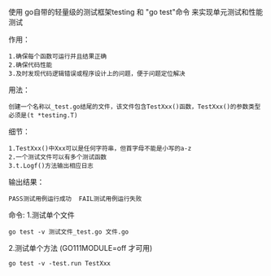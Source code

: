 使用 go自带的轻量级的测试框架testing 和 "go test"命令 来实现单元测试和性能测试

作用：
```
1.确保每个函数可运行并且结果正确
2.确保代码性能
3.及时发现代码逻辑错误或程序设计上的问题，便于问题定位解决
```

用法：
```
创建一个名称以_test.go结尾的文件，该文件包含TestXxx()函数，TestXxx()的参数类型必须是(t *testing.T)
```


细节：
```
1.TestXxx()中Xxx可以是任何字符串，但首字母不能是小写的a-z
2.一个测试文件可以有多个测试函数
3.t.Logf()方法输出相应日志
```

输出结果：
```
PASS测试用例运行成功  FAIL测试用例运行失败
```

命令:
1.测试单个文件
```
go test -v 测试文件_test.go 文件.go
```
2.测试单个方法 (GO111MODULE=off 才可用)
```
go test -v -test.run TestXxx
```